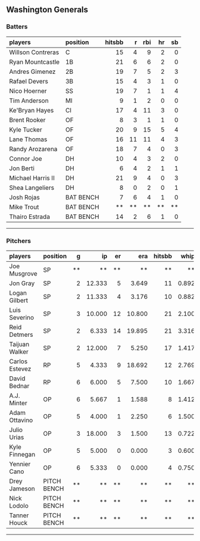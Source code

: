 ## Washington Generals

### Batters

 
|players           |position  | hitsbb|  r| rbi| hr| sb| 
|:-----------------|:---------|------:|--:|---:|--:|--:| 
|Willson Contreras |C         |     15|  4|   9|  2|  0| 
|Ryan Mountcastle  |1B        |     21|  6|   6|  2|  0| 
|Andres Gimenez    |2B        |     19|  7|   5|  2|  3| 
|Rafael Devers     |3B        |     15|  4|   3|  1|  0| 
|Nico Hoerner      |SS        |     19|  7|   1|  1|  4| 
|Tim Anderson      |MI        |      9|  1|   2|  0|  0| 
|Ke'Bryan Hayes    |CI        |     17|  4|  11|  3|  0| 
|Brent Rooker      |OF        |      8|  3|   1|  1|  0| 
|Kyle Tucker       |OF        |     20|  9|  15|  5|  4| 
|Lane Thomas       |OF        |     16| 11|  11|  4|  3| 
|Randy Arozarena   |OF        |     18|  7|   4|  0|  3| 
|Connor Joe        |DH        |     10|  4|   3|  2|  0| 
|Jon Berti         |DH        |      6|  4|   2|  1|  1| 
|Michael Harris II |DH        |     21|  9|   4|  0|  3| 
|Shea Langeliers   |DH        |      8|  0|   2|  0|  1| 
|Josh Rojas        |BAT BENCH |      7|  6|   4|  1|  0| 
|Mike Trout        |BAT BENCH |     **| **|  **| **| **| 
|Thairo Estrada    |BAT BENCH |     14|  2|   6|  1|  0| 


* * *

### Pitchers

 
|players        |position    |  g|     ip| er|    era| hitsbb|  whip| so|  w| sv| 
|:--------------|:-----------|--:|------:|--:|------:|------:|-----:|--:|--:|--:| 
|Joe Musgrove   |SP          | **|     **| **|     **|     **|    **| **| **| **| 
|Jon Gray       |SP          |  2| 12.333|  5|  3.649|     11| 0.892| 13|  2|  0| 
|Logan Gilbert  |SP          |  2| 11.333|  4|  3.176|     10| 0.882| 17|  1|  0| 
|Luis Severino  |SP          |  3| 10.000| 12| 10.800|     21| 2.100| 11|  0|  0| 
|Reid Detmers   |SP          |  2|  6.333| 14| 19.895|     21| 3.316|  4|  0|  0| 
|Taijuan Walker |SP          |  2| 12.000|  7|  5.250|     17| 1.417|  4|  1|  0| 
|Carlos Estevez |RP          |  5|  4.333|  9| 18.692|     12| 2.769|  5|  0|  2| 
|David Bednar   |RP          |  6|  6.000|  5|  7.500|     10| 1.667|  4|  0|  3| 
|A.J. Minter    |OP          |  6|  5.667|  1|  1.588|      8| 1.412|  6|  0|  0| 
|Adam Ottavino  |OP          |  5|  4.000|  1|  2.250|      6| 1.500|  4|  0|  1| 
|Julio Urias    |OP          |  3| 18.000|  3|  1.500|     13| 0.722| 22|  3|  0| 
|Kyle Finnegan  |OP          |  5|  5.000|  0|  0.000|      3| 0.600|  8|  1|  3| 
|Yennier Cano   |OP          |  6|  5.333|  0|  0.000|      4| 0.750|  6|  0|  0| 
|Drey Jameson   |PITCH BENCH | **|     **| **|     **|     **|    **| **| **| **| 
|Nick Lodolo    |PITCH BENCH | **|     **| **|     **|     **|    **| **| **| **| 
|Tanner Houck   |PITCH BENCH | **|     **| **|     **|     **|    **| **| **| **| 


* * *


